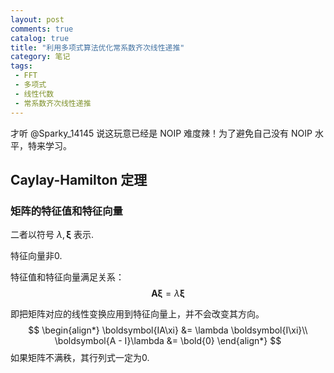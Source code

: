 ```yaml
---
layout: post
comments: true
catalog: true
title: "利用多项式算法优化常系数齐次线性递推"
category: 笔记
tags:
 - FFT
 - 多项式
 - 线性代数
 - 常系数齐次线性递推
---
```


才听 @Sparky_14145 说这玩意已经是 NOIP 难度辣！为了避免自己没有 NOIP 水平，特来学习。

## Caylay-Hamilton 定理

### 矩阵的特征值和特征向量

二者以符号 $\lambda, \boldsymbol{\xi}$ 表示.

特征向量非0.

特征值和特征向量满足关系：
$$
\boldsymbol{A\xi} = \lambda \boldsymbol{\xi}
$$

即把矩阵对应的线性变换应用到特征向量上，并不会改变其方向。
$$
\begin{align*}
\boldsymbol{IA\xi} &= \lambda \boldsymbol{I\xi}\\
\boldsymbol{A - I}\lambda &= \bold{0}
\end{align*}
$$
如果矩阵不满秩，其行列式一定为0.